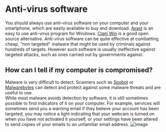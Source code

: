 [Title]: # (Is my computer infected?)
[Difficulty]: # (Beginner)
[Order]: # (5)

# Anti-virus software

You should always use anti-virus software on your computer and your smartphone, which are easily available to buy and download. [Avast](https://www.avast.com) is an easy to use anti-virus program for Windows. [Clam Win](http://www.clamwin.com/) is a good open source alternative.  Anti-virus software can be quite effective at combatting cheap, "non targeted" malware that might be used by criminals against hundreds of targets. However such software is usually ineffective against targeted attacks, such as ones carried out by governments against.

## How can I tell if my computer is compromised?

Malware is very difficult to detect. Scanners such as [Spybot](https://www.safer-networking.org/) or [Malwarebytes](https://www.malwarebytes.org/) can detect and protect against some malware threats and are useful to use.  
While most malware avoids detection by software, it is still sometimes possible to find indicators of it on your computer. For example, services will sometimes send you a warning email if they believe your account has been targeted, you may notice a light indicating that your webcam is turned on when you have not activated it yourself, or your settings have been altered to send copies of your emails to an unfamiliar email address.
![image](malware2.png)